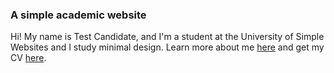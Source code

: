 ### A simple academic website

Hi! My name is Test Candidate, and I'm a student at the University of Simple Websites and I study minimal design. Learn more about me [here](https://www.google.com) and get my CV [here](https://www.google.com).
